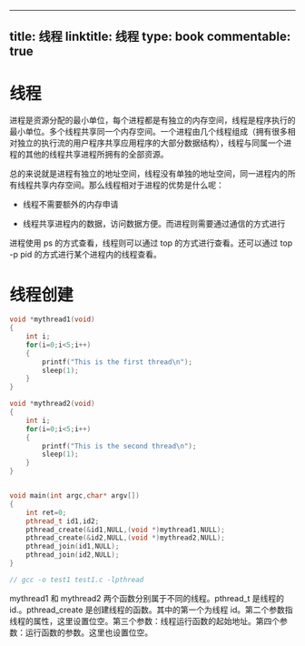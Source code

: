 
---
title: 线程
linktitle: 线程
type: book
commentable: true
---

# 线程

进程是资源分配的最小单位，每个进程都是有独立的内存空间，线程是程序执行的最小单位。多个线程共享同一个内存空间。一个进程由几个线程组成（拥有很多相对独立的执行流的用户程序共享应用程序的大部分数据结构），线程与同属一个进程的其他的线程共享进程所拥有的全部资源。

总的来说就是进程有独立的地址空间，线程没有单独的地址空间，同一进程内的所有线程共享内存空间。那么线程相对于进程的优势是什么呢：

- 线程不需要额外的内存申请

- 线程共享进程内的数据，访问数据方便。而进程则需要通过通信的方式进行

进程使用 ps 的方式查看，线程则可以通过 top 的方式进行查看。还可以通过 top -p pid 的方式进行某个进程内的线程查看。

# 线程创建

```cpp
void *mythread1(void)
{
    int i;
    for(i=0;i<5;i++)
    {
        printf("This is the first thread\n");
        sleep(1);
    }
}

void *mythread2(void)
{
    int i;
    for(i=0;i<5;i++)
    {
        printf("This is the second thread\n");
        sleep(1);
    }
}


void main(int argc,char* argv[])
{
    int ret=0;
    pthread_t id1,id2;
    pthread_create(&id1,NULL,(void *)mythread1,NULL);
    pthread_create(&id2,NULL,(void *)mythread2,NULL);
    pthread_join(id1,NULL);
    pthread_join(id2,NULL);
}

// gcc -o test1 test1.c -lpthread
```

mythread1 和 mythread2 两个函数分别属于不同的线程。pthread_t 是线程的 id.。pthread_create 是创建线程的函数。其中的第一个为线程 id。第二个参数指线程的属性，这里设置位空。第三个参数：线程运行函数的起始地址。第四个参数：运行函数的参数。这里也设置位空。

    